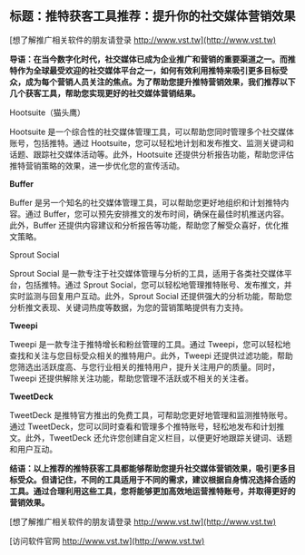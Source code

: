 ## **标题：推特获客工具推荐：提升你的社交媒体营销效果**

[想了解推广相关软件的朋友请登录 http://www.vst.tw](http://www.vst.tw)

**导语：在当今数字化时代，社交媒体已成为企业推广和营销的重要渠道之一。而推特作为全球最受欢迎的社交媒体平台之一，如何有效利用推特来吸引更多目标受众，成为每个营销人员关注的焦点。为了帮助您提升推特营销效果，我们推荐以下几个获客工具，帮助您实现更好的社交媒体营销结果。**

Hootsuite（猫头鹰）

Hootsuite 是一个综合性的社交媒体管理工具，可以帮助您同时管理多个社交媒体账号，包括推特。通过 Hootsuite，您可以轻松地计划和发布推文、监测关键词和话题、跟踪社交媒体活动等。此外，Hootsuite 还提供分析报告功能，帮助您评估推特营销策略的效果，进一步优化您的宣传活动。

**Buffer**

Buffer 是另一个知名的社交媒体管理工具，可以帮助您更好地组织和计划推特内容。通过 Buffer，您可以预先安排推文的发布时间，确保在最佳时机推送内容。此外，Buffer 还提供内容建议和分析报告等功能，帮助您了解受众喜好，优化推文策略。

Sprout Social

Sprout Social 是一款专注于社交媒体管理与分析的工具，适用于各类社交媒体平台，包括推特。通过 Sprout Social，您可以轻松地管理推特账号、发布推文，并实时监测与回复用户互动。此外，Sprout Social 还提供强大的分析功能，帮助您分析推文表现、关键词热度等数据，为您的营销策略提供有力支持。

**Tweepi**

Tweepi 是一款专注于推特增长和粉丝管理的工具。通过 Tweepi，您可以轻松地查找和关注与您目标受众相关的推特用户。此外，Tweepi 还提供过滤功能，帮助您筛选出活跃度高、与您行业相关的推特用户，提升关注用户的质量。同时，Tweepi 还提供解除关注功能，帮助您管理不活跃或不相关的关注者。

**TweetDeck**

TweetDeck 是推特官方推出的免费工具，可帮助您更好地管理和监测推特账号。通过 TweetDeck，您可以同时查看和管理多个推特账号，轻松地发布和计划推文。此外，TweetDeck 还允许您创建自定义栏目，以便更好地跟踪关键词、话题和用户互动。

**结语：以上推荐的推特获客工具都能够帮助您提升社交媒体营销效果，吸引更多目标受众。但请记住，不同的工具适用于不同的需求，建议根据自身情况选择合适的工具。通过合理利用这些工具，您将能够更加高效地运营推特账号，并取得更好的营销效果。**

[想了解推广相关软件的朋友请登录 http://www.vst.tw](http://www.vst.tw)


[访问软件官网 http://www.vst.tw](http://www.vst.tw)
